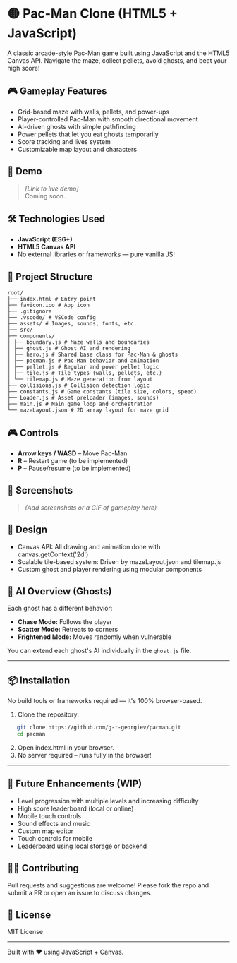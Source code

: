 # 🟡 Pac-Man Clone (HTML5 + JavaScript)

A classic arcade-style Pac-Man game built using JavaScript and the HTML5 Canvas API. Navigate the maze, collect pellets, avoid ghosts, and beat your high score!

## 🎮 Gameplay Features

- Grid-based maze with walls, pellets, and power-ups
- Player-controlled Pac-Man with smooth directional movement
- AI-driven ghosts with simple pathfinding
- Power pellets that let you eat ghosts temporarily
- Score tracking and lives system
- Customizable map layout and characters

## 🚀 Demo

> _[Link to live demo]_  
> Coming soon...

## 🛠️ Technologies Used

- **JavaScript (ES6+)**
- **HTML5 Canvas API**
- No external libraries or frameworks — pure vanilla JS!

## 📁 Project Structure

```
root/
├── index.html # Entry point
├── favicon.ico # App icon
├── .gitignore
├── .vscode/ # VSCode config
├── assets/ # Images, sounds, fonts, etc.
├── src/
├── components/
│ ├── boundary.js # Maze walls and boundaries
│ ├── ghost.js # Ghost AI and rendering
│ ├── hero.js # Shared base class for Pac-Man & ghosts
│ ├── pacman.js # Pac-Man behavior and animation
│ ├── pellet.js # Regular and power pellet logic
│ ├── tile.js # Tile types (walls, pellets, etc.)
│ └── tilemap.js # Maze generation from layout
├── collisions.js # Collision detection logic
├── constants.js # Game constants (tile size, colors, speed)
├── Loader.js # Asset preloader (images, sounds)
├── main.js # Main game loop and orchestration
└── mazeLayout.json # 2D array layout for maze grid
```

## 🎮 Controls

- **Arrow keys / WASD** – Move Pac-Man
- **R** – Restart game (to be implemented)
- **P** – Pause/resume (to be implemented)

## 📸 Screenshots

> _(Add screenshots or a GIF of gameplay here)_

## 🎨 Design

- Canvas API: All drawing and animation done with canvas.getContext('2d')
- Scalable tile-based system: Driven by mazeLayout.json and tilemap.js
- Custom ghost and player rendering using modular components

## 🧠 AI Overview (Ghosts)

Each ghost has a different behavior:
- **Chase Mode:** Follows the player
- **Scatter Mode:** Retreats to corners
- **Frightened Mode:** Moves randomly when vulnerable

You can extend each ghost's AI individually in the `ghost.js` file.

---

## 📦 Installation

No build tools or frameworks required — it's 100% browser-based.

1. Clone the repository:

```bash
   git clone https://github.com/g-t-georgiev/pacman.git
   cd pacman
```

2. Open index.html in your browser. 
3. No server required – runs fully in the browser!

---

## 🔮 Future Enhancements (WIP)

- Level progression with multiple levels and increasing difficulty
- High score leaderboard (local or online)
- Mobile touch controls
- Sound effects and music
- Custom map editor
- Touch controls for mobile
- Leaderboard using local storage or backend

## 🧑‍💻 Contributing

Pull requests and suggestions are welcome! Please fork the repo and submit a PR or open an issue to discuss changes.

## 📄 License

MIT License

---

Built with ❤️ using JavaScript + Canvas.